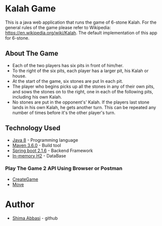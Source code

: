 # Kalah Game
This is a java web application that runs the game of 6-stone Kalah. 
For the general rules of the game please refer to Wikipedia: https://en.wikipedia.org/wiki/Kalah.
The default implementation of this app for 6-stone. 

## About The Game
* Each of the two players has six pits in front of him/her. 
* To the right of the six pits, each player has a larger pit, his Kalah or house.
* At the start of the game, six stones are put In each pit.
* The player who begins picks up all the stones in any of their own pits, and sows the stones on to the right, one in each of the following pits, including his own Kalah. 
* No stones are put in the opponent's' Kalah. If the players last stone lands in his own Kalah, he gets another turn. This can be repeated any number of times before it's the other player's turn.
 
## Technology Used
* [Java 8](http://www.oracle.com/technetwork/java/javase/downloads/index.html) - Programming language
* [Maven 3.6.0](https://maven.apache.org/download.cgi) - Build tool
* [Spring boot 2.1.6](https://projects.spring.io/spring-boot/) - Backend Framework
* [In-memory H2](https://www.h2database.com/html/main.html) - DataBase

### Play The Game 2 API Using Browser or Postman
* [CreateGame](http://localhost:8080/games)
* [Move](http://localhost:8080/games/{gameId}/pits/{pitId})

# Author
* [Shima Abbasi](https://github.com/shima-abbasi) - github



